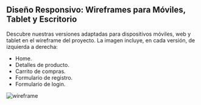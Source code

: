 ## Diseño Responsivo: Wireframes para Móviles, Tablet y Escritorio
 Descubre nuestras versiones adaptadas para dispositivos móviles, web y tablet en el wireframe del proyecto. La imagen incluye, en cada versión, de izquierda a derecha:

* Home.
* Detalles de producto.
* Carrito de compras.
* Formulario de registro.
* Formulario de login.

![wireframe](https://github.com/chavow5/Grupo_6_DronsAR/assets/98863759/35dabf95-2d72-4976-b080-73040d6965be)
